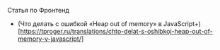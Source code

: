 Статья по Фронтенд

* (Что делать с ошибкой «Heap out of memory» в JavaScript+)[https://tproger.ru/translations/chto-delat-s-oshibkoj-heap-out-of-memory-v-javascript/]

